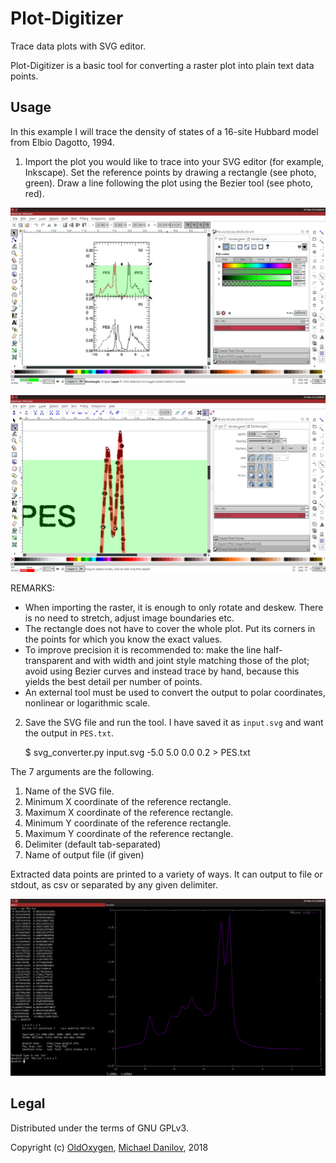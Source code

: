 # Plot-Digitizer
Trace data plots with SVG editor.

Plot-Digitizer is a basic tool for converting a raster plot into
plain text data points.


## Usage

In this example I will trace the density of states of a 16-site
Hubbard model from Elbio Dagotto, 1994.

1. Import the plot you would like to trace into your SVG editor (for
example, Inkscape). Set the reference points by drawing a rectangle
(see photo, green). Draw a line following the plot using the Bezier
tool (see photo, red).

![SVG](docs/svg_input.png)

![Closeup](docs/svg_closeup.png)

REMARKS:
* When importing the raster, it is enough to only rotate and deskew.
  There is no need to stretch, adjust image boundaries etc.
* The rectangle does not have to cover the whole plot. Put its
  corners in the points for which you know the exact values.
* To improve precision it is recommended to:
  make the line half-transparent and with width and joint style
  matching those of the plot;
  avoid using Bezier curves and instead trace by hand, because this
  yields the best detail per number of points.
* An external tool must be used to convert the output to polar
  coordinates, nonlinear or logarithmic scale.

2. Save the SVG file and run the tool. I have saved it as `input.svg`
   and want the output in `PES.txt`.

    $ svg_converter.py input.svg -5.0 5.0 0.0 0.2 > PES.txt

The 7 arguments are the following.
1. Name of the SVG file.
2. Minimum X coordinate of the reference rectangle.
3. Maximum X coordinate of the reference rectangle.
4. Minimum Y coordinate of the reference rectangle.
5. Maximum Y coordinate of the reference rectangle.
6. Delimiter (default tab-separated)
7. Name of output file (if given)


Extracted data points are printed to a variety of ways. It can output to file or stdout, as csv or separated by any given delimiter.

![Output](docs/output.png)


## Legal

Distributed under the terms of GNU GPLv3.

Copyright (c) [OldOxygen](https://github.com/OldOxygen), [Michael Danilov](https://github.com/mike402), 2018
